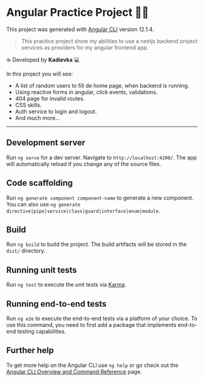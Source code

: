 # Angular Practice Project 👩‍💻

This project was generated with [Angular CLI](https://github.com/angular/angular-cli) version 12.1.4.
> This practice project show my abilities to use a nestjs backend project services as providers for my angular frontend app.

☕️ Developed by **Kadievka** 💻

In this project you will see:
- A list of random users to fill de home page, when backend is running.
- Using reactive forms in angular, click events, validations.
- 404 page for invalid routes.
- CSS skills.
- Auth service to login and logout.
- And much more...

------------


## Development server

Run `ng serve` for a dev server. Navigate to `http://localhost:4200/`. The app will automatically reload if you change any of the source files.

## Code scaffolding

Run `ng generate component component-name` to generate a new component. You can also use `ng generate directive|pipe|service|class|guard|interface|enum|module`.

## Build

Run `ng build` to build the project. The build artifacts will be stored in the `dist/` directory.

## Running unit tests

Run `ng test` to execute the unit tests via [Karma](https://karma-runner.github.io).

## Running end-to-end tests

Run `ng e2e` to execute the end-to-end tests via a platform of your choice. To use this command, you need to first add a package that implements end-to-end testing capabilities.

## Further help

To get more help on the Angular CLI use `ng help` or go check out the [Angular CLI Overview and Command Reference](https://angular.io/cli) page.
